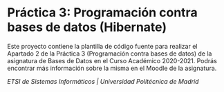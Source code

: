 # Práctica 3: Programación contra bases de datos (Hibernate)

Este proyecto contiene la plantilla de código fuente para realizar el Apartado 2 de la Práctica 3 (Programación contra bases de datos) de la asignatura de Bases de Datos en el Curso Académico 2020-2021. Podrás encontrar más información sobre la misma en el Moodle de la asignatura.

*ETSI de Sistemas Informáticos | Universidad Politécnica de Madrid*

